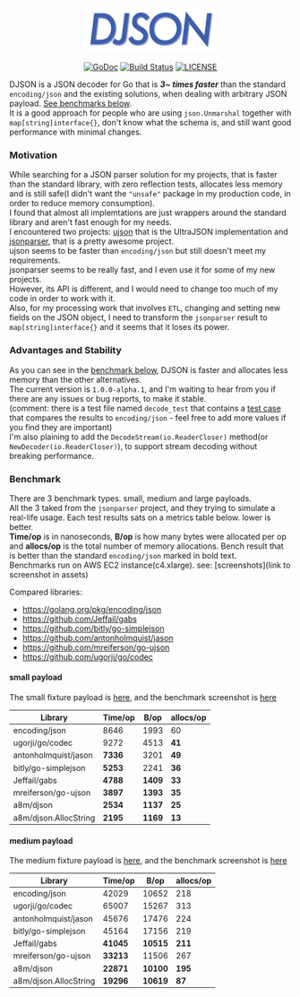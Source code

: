 <p align="center">
<img 
    src="assets/logo.png" width="240" height="78" border="0" alt="DJSON">
<br/><br/>
<a href="https://godoc.org/github.com/a8m/djson"><img src="https://img.shields.io/badge/api-reference-blue.svg?style=flat-square" alt="GoDoc"></a>
<a href="https://travis-ci.org/a8m/djson"><img src="https://img.shields.io/travis/a8m/djson.svg?style=flat-square"
alt="Build Status"></a>
<a href="LICENSE"><img src="https://img.shields.io/badge/license-MIT-blue.svg?style=flat-square" alt="LICENSE"></a>
</p>

DJSON is a JSON decoder for Go that is ___3~ times faster___ than
the standard `encoding/json` and the existing solutions, when dealing with
arbitrary JSON payload. [See benchmarks below](#benchmark).  
It is a good approach for people who are using `json.Unmarshal` together
with `map[string]interface{}`, don't know what the schema is, and still
want good performance with minimal changes.

### Motivation
While searching for a JSON parser solution for my projects, that is faster than the standard library, with zero reflection tests, allocates less memory and is still safe(I didn't want the `"unsafe"` package in my production code, in order to reduce memory consumption).  
I found that almost all implemtations are just wrappers around the standard library
and aren't fast enough for my needs.  
I encountered two projects: [ujson](https://github.com/mreiferson/go-ujson) that is the UltraJSON implementation
and [jsonparser](https://github.com/buger/jsonparser), that is a pretty awesome project.  
ujson seems to be faster than `encoding/json` but still doesn't meet my requirements.  
jsonparser seems to be really fast, and I even use it for some of my new projects.  
However, its API is different, and I would need to change too much of my
code in order to work with it.  
Also, for my processing work that involves `ETL`, changing and setting new
fields on the JSON object, I need to transform the `jsonparser`
result to `map[string]interface{}` and it seems that it loses its power.

### Advantages and Stability
As you can see in the [benchmark below](#benchmark), DJSON is faster and allocates less
memory than the other alternatives.  
The current version is `1.0.0-alpha.1`, and I'm waiting to hear from you
if there are any issues or bug reports, to make it stable.  
(comment: there is a test file named `decode_test` that contains a [test case](https://github.com/a8m/djson/blob/master/decode_test.go#L104) that
compares the results to `encoding/json` - feel free to add more values if you find they are important)  
I'm also plaining to add the `DecodeStream(io.ReaderCloser)` method(or `NewDecoder(io.ReaderCloser)`), to support stream decoding
without breaking performance.


### Benchmark
There are 3 benchmark types. small, medium and large payloads.  
All the 3 taked from the `jsonparser` project, and they trying to simulate a real-life usage.
Each test results sats on a metrics table below. lower is better.  
__Time/op__ is in nanoseconds, __B/op__ is how many bytes were allocated
per op and __allocs/op__ is the total number of memory allocations.
Bench result that is better than the standard `encoding/json` marked in bold text.  
Benchmarks run on AWS EC2 instance(c4.xlarge). see: [screenshots](link
to screenshot in assets)

Compared libraries:
- https://golang.org/pkg/encoding/json
- https://github.com/Jeffail/gabs
- https://github.com/bitly/go-simplejson
- https://github.com/antonholmquist/jason
- https://github.com/mreiferson/go-ujson
- https://github.com/ugorji/go/codec

#### small payload
The small fixture payload is [here](https://github.com/a8m/djson/blob/master/benchmark/benchmark_fixture.go#L3),
and the benchmark screenshot is [here](https://github.com/a8m/djson/blob/master/assets/bench_small.png)

| __Library__            | __Time/op__   | __B/op__ | __allocs/op__ |
|------------------------|-------------- |----------|---------------|
| encoding/json          |    8646       |   1993   |   60          |
| ugorji/go/codec        |    9272       |   4513   |   __41__      |
| antonholmquist/jason   |    __7336__   |   3201   |   __49__      |
| bitly/go-simplejson    |    __5253__   |   2241   |   __36__      |
| Jeffail/gabs           |    __4788__   | __1409__ |   __33__      |
| mreiferson/go-ujson    |    __3897__   | __1393__ |   __35__      |
| a8m/djson              |    __2534__   | __1137__ |   __25__      |
| a8m/djson.AllocString  |    __2195__   | __1169__ |   __13__      |

#### medium payload
The medium fixture payload is [here](https://github.com/a8m/djson/blob/master/benchmark/benchmark_fixture.go#L5),
and the benchmark screenshot is [here](https://github.com/a8m/djson/blob/master/assets/bench_medium.png)

| __Library__            | __Time/op__    | __B/op__ | __allocs/op__  |
|------------------------|----------------|-----------|---------------|
| encoding/json          |    42029       |   10652   |   218         |
| ugorji/go/codec        |    65007       |   15267   |   313         |
| antonholmquist/jason   |    45676       |   17476   |   224         |
| bitly/go-simplejson    |    45164       |   17156   |   219         |
| Jeffail/gabs           |    __41045__   | __10515__ |   __211__     |
| mreiferson/go-ujson    |    __33213__   |   11506   |   267         |
| a8m/djson              |    __22871__   | __10100__ |   __195__     |
| a8m/djson.AllocString  |    __19296__   | __10619__ |   __87__      |
